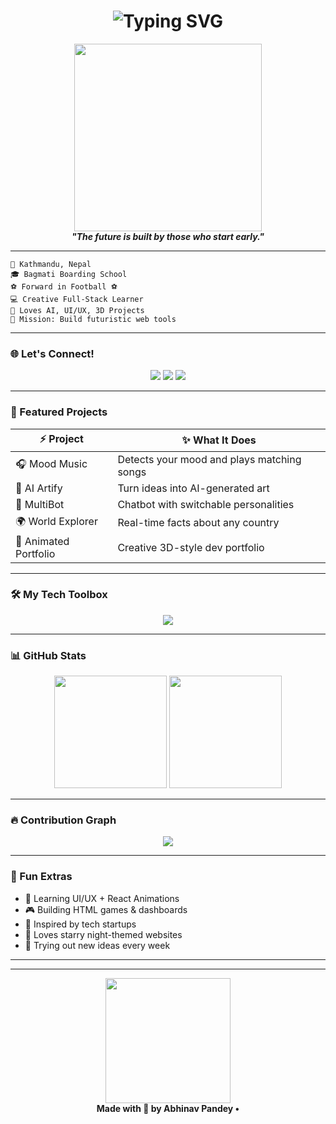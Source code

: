 <h1 align="center">
  <img src="https://readme-typing-svg.demolab.com?font=Fira+Code&size=24&duration=3000&pause=1000&color=F7971E&center=true&vCenter=true&width=600&lines=$+whoami;Abhinav+Pandey;Student+%7C+Web+Developer;13+y%2Fo+from+Nepal;Loves+Creative+Web+Design;Building+Futuristic+Projects" alt="Typing SVG" />
</h1>

<div align="center">
  <img src="https://media.giphy.com/media/qgQUggAC3Pfv687qPC/giphy.gif" width="300px" />
  <br>
  <i><b>"The future is built by those who start early."</b></i>
</div>

---

```shell
📍 Kathmandu, Nepal         
🎓 Bagmati Boarding School  
⚽ Forward in Football ⚽️        
💻 Creative Full-Stack Learner 
🧠 Loves AI, UI/UX, 3D Projects 
🎯 Mission: Build futuristic web tools 
```

---

### 🌐 Let's Connect!

<p align="center">
  <a href="https://github.com/abhinav-pandey"><img src="https://img.shields.io/badge/GitHub-100000?style=for-the-badge&logo=github&logoColor=white"/></a>
  <a href="#"><img src="https://img.shields.io/badge/Portfolio-In%20Progress-orange?style=for-the-badge&logo=web&logoColor=white"/></a>
  <a href="#"><img src="https://img.shields.io/badge/LinkedIn-Coming%20Soon-blue?style=for-the-badge&logo=linkedin&logoColor=white"/></a>
</p>

---

### 🚀 Featured Projects

| ⚡ Project             | ✨ What It Does                             |
| --------------------- | ------------------------------------------ |
| 🎧 Mood Music         | Detects your mood and plays matching songs |
| 🎨 AI Artify          | Turn ideas into AI-generated art           |
| 🤖 MultiBot           | Chatbot with switchable personalities      |
| 🌍 World Explorer     | Real-time facts about any country          |
| 💼 Animated Portfolio | Creative 3D-style dev portfolio            |

---

### 🛠️ My Tech Toolbox

<p align="center">
  <img src="https://skillicons.dev/icons?i=html,css,js,react,nodejs,python,mongodb,git,linux,firebase,nginx,illustrator&theme=light"/>
</p>

---

### 📊 GitHub Stats

<p align="center">
  <img height="180em" src="https://github-readme-stats.vercel.app/api?username=Abhii7104&show_icons=true&theme=radical&hide_border=true"/>
  <img height="180em" src="https://github-readme-stats.vercel.app/api/top-langs/?username=Abhii7104&layout=compact&theme=radical&hide_border=true"/>
</p>

---

### 🔥 Contribution Graph

<p align="center">
  <img src="https://github-readme-activity-graph.cyclic.app/graph?username=Abhii7104&bg_color=1f1f1f&color=fc6c85&line=ffcc70&point=ffffff&hide_border=true" />
</p>

---

### 🎯 Fun Extras

* 🧠 Learning UI/UX + React Animations
* 🎮 Building HTML games & dashboards
* 🧪 Inspired by tech startups
* 🌌 Loves starry night-themed websites
* 🧩 Trying out new ideas every week

---


---

<p align="center">
  <img src="https://media.giphy.com/media/L8K62iTDkzGX6/giphy.gif" width="200px"/><br>
  <b>Made with 💙 by Abhinav Pandey • </b>
</p>
